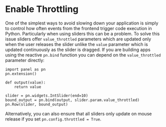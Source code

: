 # Enable Throttling

One of the simplest ways to avoid slowing down your application is simply to control how often events from the frontend trigger code execution in Python. Particularly when using sliders this can be a problem. To solve this issue sliders offer `value_throttled` parameters which are updated only when the user releases the slider unlike the `value` parameter which is updated continuously as the slider is dragged. If you are building apps using the reactive `pn.bind` function you can depend on the `value_throttled` parameter directly:

```{pyodide}
import panel as pn
pn.extension()

def output(value):
    return value

slider = pn.widgets.IntSlider(end=10)
bound_output = pn.bind(output, slider.param.value_throttled)
pn.Row(slider, bound_output)
```

Alternatively, you can also ensure that all sliders only update on mouse release if you set `pn.config.throttled = True`.
